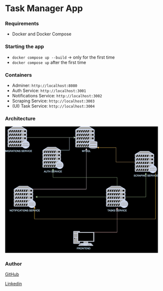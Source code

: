 # Task Manager App


### Requirements

+ Docker and Docker Compose

### Starting the app

- `docker compose up --build` -> only for the first time
- `docker compose up` after the first time


### Containers

+ Adminer: `http://localhost:8080` 
+ Auth Service: `http://localhost:3001`
+ Notifications Service: `http://localhost:3002`
+ Scraping Service: `http://localhost:3003`
+ (UI) Task Service: `http://localhost:3004`

### Architecture

![docker containers](containers.svg)

### Author

[GitHub](https://github.com/Sartori-RIA)

[Linkedin](https://www.linkedin.com/in/lucas-antonio-ramos-sartori/)